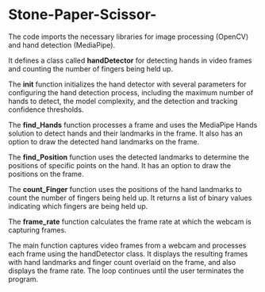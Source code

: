 # Stone-Paper-Scissor-

The code imports the necessary libraries for image processing (OpenCV) and hand detection (MediaPipe).

It defines a class called **handDetector** for detecting hands in video frames and counting the number of fingers being held up.

The __init__ function initializes the hand detector with several parameters for configuring the hand detection process, including the maximum number of hands to detect, the model complexity, and the detection and tracking confidence thresholds.

The **find_Hands** function processes a frame and uses the MediaPipe Hands solution to detect hands and their landmarks in the frame. It also has an option to draw the detected hand landmarks on the frame.

The **find_Position** function uses the detected landmarks to determine the positions of specific points on the hand. It has an option to draw the positions on the frame.

The **count_Finger** function uses the positions of the hand landmarks to count the number of fingers being held up. It returns a list of binary values indicating which fingers are being held up.

The **frame_rate** function calculates the frame rate at which the webcam is capturing frames.

The main function captures video frames from a webcam and processes each frame using the handDetector class. It displays the resulting frames with hand landmarks and finger count overlaid on the frame, and also displays the frame rate. The loop continues until the user terminates the program.
